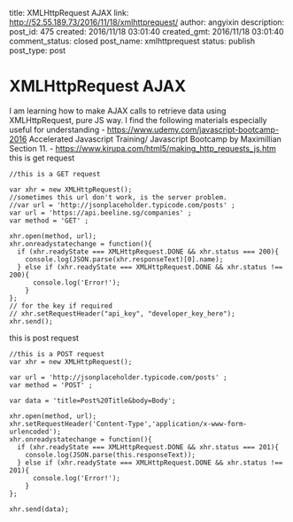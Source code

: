 title: XMLHttpRequest AJAX
link: http://52.55.189.73/2016/11/18/xmlhttprequest/
author: angyixin
description: 
post_id: 475
created: 2016/11/18 03:01:40
created_gmt: 2016/11/18 03:01:40
comment_status: closed
post_name: xmlhttprequest
status: publish
post_type: post

# XMLHttpRequest AJAX

I am learning how to make AJAX calls to retrieve data using XMLHttpRequest, pure JS way. I find the following materials especially useful for understanding \- https://www.udemy.com/javascript-bootcamp-2016 Accelerated Javascript Training/ Javascript Bootcamp by Maximillian Section 11. \- https://www.kirupa.com/html5/making_http_requests_js.htm this is get request 
    
    
    //this is a GET request
    
    var xhr = new XMLHttpRequest();
    //sometimes this url don't work, is the server problem.
    //var url = 'http://jsonplaceholder.typicode.com/posts' ;
    var url = 'https://api.beeline.sg/companies' ;
    var method = 'GET' ;
    
    xhr.open(method, url);
    xhr.onreadystatechange = function(){
      if (xhr.readyState === XMLHttpRequest.DONE && xhr.status === 200){
        console.log(JSON.parse(xhr.responseText)[0].name);
      } else if (xhr.readyState === XMLHttpRequest.DONE && xhr.status !== 200){
          console.log('Error!');
        }
    };
    // for the key if required
    // xhr.setRequestHeader("api_key", "developer_key_here");
    xhr.send();
    

this is post request 
    
    
    //this is a POST request
    var xhr = new XMLHttpRequest();
    
    var url = 'http://jsonplaceholder.typicode.com/posts' ;
    var method = 'POST' ;
    
    var data = 'title=Post%20Title&body=Body';
    
    xhr.open(method, url);
    xhr.setRequestHeader('Content-Type','application/x-www-form-urlencoded');
    xhr.onreadystatechange = function(){
      if (xhr.readyState === XMLHttpRequest.DONE && xhr.status === 201){
        console.log(JSON.parse(this.responseText));
      } else if (xhr.readyState === XMLHttpRequest.DONE && xhr.status !== 201){
          console.log('Error!');
        }
    };
    
    xhr.send(data);
